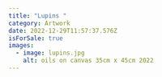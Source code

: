 ```yaml
---
title: "Lupins "
category: Artwork
date: 2022-12-29T11:57:37.576Z
isForSale: true
images:
  - image: lupins.jpg
    alt: oils on canvas 35cm x 45cm 2022
---
```

